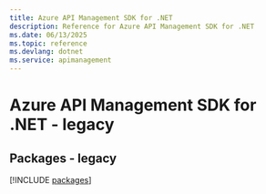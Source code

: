 ```yaml
---
title: Azure API Management SDK for .NET
description: Reference for Azure API Management SDK for .NET
ms.date: 06/13/2025
ms.topic: reference
ms.devlang: dotnet
ms.service: apimanagement
---
```

# Azure API Management SDK for .NET - legacy
## Packages - legacy
[!INCLUDE [packages](api-management-index.md)]